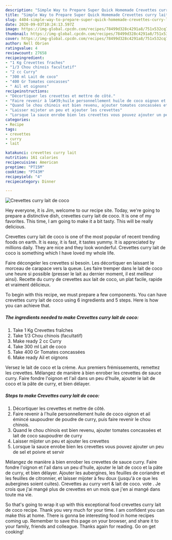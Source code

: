 ```yaml
---
description: "Simple Way to Prepare Super Quick Homemade Crevettes curry lait de coco"
title: "Simple Way to Prepare Super Quick Homemade Crevettes curry lait de coco"
slug: 4404-simple-way-to-prepare-super-quick-homemade-crevettes-curry-lait-de-coco
date: 2020-09-03T10:24:13.597Z
image: https://img-global.cpcdn.com/recipes/78499d328c4291a8/751x532cq70/crevettes-curry-lait-de-coco-photo-principale-de-la-recette.jpg
thumbnail: https://img-global.cpcdn.com/recipes/78499d328c4291a8/751x532cq70/crevettes-curry-lait-de-coco-photo-principale-de-la-recette.jpg
cover: https://img-global.cpcdn.com/recipes/78499d328c4291a8/751x532cq70/crevettes-curry-lait-de-coco-photo-principale-de-la-recette.jpg
author: Nell Obrien
ratingvalue: 4
reviewcount: 27658
recipeingredient:
- "1 Kg Crevettes fraches"
- "1/3 Chou chinois facultatif"
- "2 cc Curry"
- "300 ml Lait de coco"
- "400 Gr Tomates concasses"
- " Ail et oignons"
recipeinstructions:
- "Décortiquer les crevettes et mettre de côté."
- "Faire revenir à l&#39;huile personnellement huile de coco oignon et ail émincé saupoudrer de poudre de curry, puis faire revenir le chou chinois."
- "Quand le chou chinois est bien revenu, ajouter tomates concassées et lait de coco saupoudrer de curry"
- "Laisser mijoter un peu et ajouter les crevettes"
- "Lorsque la sauce enrobe bien les crevettes vous pouvez ajouter un peu de sel et poivre et servir"
categories:
- Recipe
tags:
- crevettes
- curry
- lait

katakunci: crevettes curry lait 
nutrition: 161 calories
recipecuisine: American
preptime: "PT15M"
cooktime: "PT43M"
recipeyield: "4"
recipecategory: Dinner

---
```



![Crevettes curry lait de coco](https://img-global.cpcdn.com/recipes/78499d328c4291a8/751x532cq70/crevettes-curry-lait-de-coco-photo-principale-de-la-recette.jpg)

Hey everyone, it is Jim, welcome to our recipe site. Today, we're going to prepare a distinctive dish, crevettes curry lait de coco. It is one of my favorites. This time, I am going to make it a bit tasty. This will be really delicious.

Crevettes curry lait de coco is one of the most popular of recent trending foods on earth. It is easy, it is fast, it tastes yummy. It is appreciated by millions daily. They are nice and they look wonderful. Crevettes curry lait de coco is something which I have loved my whole life.

Faire décongeler les crevettes si besoin. Les décortiquer en laissant le morceau de carapace vers la queue. Les faire tremper dans le lait de coco une heure si possible (presser le lait au dernier moment, il est meilleur ainsi). Recette du curry de crevettes aux lait de coco, un plat facile, rapide et vraiment délicieux.


To begin with this recipe, we must prepare a few components. You can have crevettes curry lait de coco using 6 ingredients and 5 steps. Here is how you can achieve that.

<!--inarticleads1-->

##### The ingredients needed to make Crevettes curry lait de coco:

1. Take 1 Kg Crevettes fraîches
1. Take 1/3 Chou chinois (facultatif)
1. Make ready 2 cc Curry
1. Take 300 ml Lait de coco
1. Take 400 Gr Tomates concassées
1. Make ready  Ail et oignons


Versez le lait de coco et la crème. Aux premiers frémissements, remettez les crevettes. Mélangez de manière à bien enrober les crevettes de sauce curry. Faire fondre l&#39;oignon et l&#39;ail dans un peu d&#39;huile, ajouter le lait de coco et la pâte de curry, et bien délayer. 

<!--inarticleads2-->

##### Steps to make Crevettes curry lait de coco:

1. Décortiquer les crevettes et mettre de côté.
1. Faire revenir à l&#39;huile personnellement huile de coco oignon et ail émincé saupoudrer de poudre de curry, puis faire revenir le chou chinois.
1. Quand le chou chinois est bien revenu, ajouter tomates concassées et lait de coco saupoudrer de curry
1. Laisser mijoter un peu et ajouter les crevettes
1. Lorsque la sauce enrobe bien les crevettes vous pouvez ajouter un peu de sel et poivre et servir


Mélangez de manière à bien enrober les crevettes de sauce curry. Faire fondre l&#39;oignon et l&#39;ail dans un peu d&#39;huile, ajouter le lait de coco et la pâte de curry, et bien délayer. Ajouter les aubergines, les feuilles de coriandre et les feuilles de citronnier, et laisser mijoter à feu doux (jusqu&#39;à ce que les aubergines soient cuites). Crevettes au curry vert &amp; lait de coco. vote . Je crois que j&#39;ai mangé plus de crevettes en un mois que j&#39;en ai mangé dans toute ma vie. 

So that's going to wrap it up with this exceptional food crevettes curry lait de coco recipe. Thank you very much for your time. I am confident you can make this at home. There is gonna be interesting food in home recipes coming up. Remember to save this page on your browser, and share it to your family, friends and colleague. Thanks again for reading. Go on get cooking!
